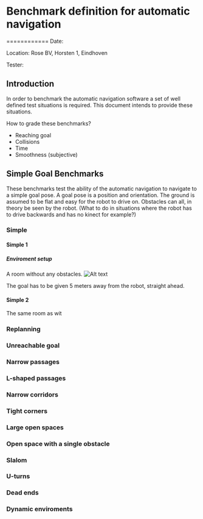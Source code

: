 # Benchmark definition for automatic navigation
============
Date: 

Location: Rose BV, Horsten 1, Eindhoven

Tester: 

Introduction
------------

In order to benchmark the automatic navigation software a set of well defined test situations is required.
This document intends to provide these situations.

How to grade these benchmarks?

* Reaching goal
* Collisions
* Time
* Smoothness (subjective)

Simple Goal Benchmarks
----------

These benchmarks test the ability of the automatic navigation to navigate to a simple goal pose. 
A goal pose is a position and orientation. The ground is assumed to be flat and easy for the robot to drive on.
Obstacles can all, in theory be seen by the robot. (What to do in situations where the robot has to drive backwards and has no kinect for example?)


### Simple
#### Simple 1
##### Enviroment setup
A room without any obstacles.
![Alt text](images/simple-1.jpg "Simple 1")

 The goal has to be given 5 meters away from the robot, straight ahead.
#### Simple 2
The same room as wit
### Replanning
### Unreachable goal
### Narrow passages
### L-shaped passages
### Narrow corridors
### Tight corners
### Large open spaces
### Open space with a single obstacle
### Slalom 
### U-turns
### Dead ends
### Dynamic enviroments
